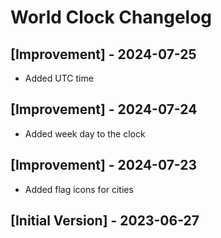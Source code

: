 # World Clock Changelog

## [Improvement] - 2024-07-25
- Added UTC time

## [Improvement] - 2024-07-24
- Added week day to the clock

## [Improvement] - 2024-07-23
- Added flag icons for cities

## [Initial Version] - 2023-06-27